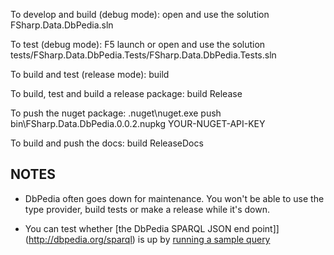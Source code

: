 


To develop and build (debug mode):  open and use the solution FSharp.Data.DbPedia.sln

To test (debug mode):  F5 launch or open and use the solution tests/FSharp.Data.DbPedia.Tests/FSharp.Data.DbPedia.Tests.sln

To build and test (release mode):  build 

To build, test and build a release package:  build Release

To push the nuget package: .nuget\nuget.exe push bin\FSharp.Data.DbPedia.0.0.2.nupkg YOUR-NUGET-API-KEY

To build and push the docs: build ReleaseDocs

NOTES
-----

* DbPedia often goes down for maintenance.  You won't be able to use the type provider, build tests or make a release while it's down.

* You can test whether [the DbPedia SPARQL JSON end point]](http://dbpedia.org/sparql) is up
  by [running a sample query](http://dbpedia.org/sparql?default-graph-uri=http%3A%2F%2Fdbpedia.org&query=select+distinct+%3FConcept+where+%7B%5B%5D+a+%3FConcept%7D+LIMIT+100&format=application%2Fsparql-results%2Bjson&timeout=30000&debug=on)

